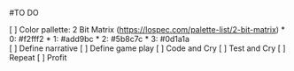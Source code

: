 #TO DO 

[ ] Color pallette: 2 Bit Matrix (https://lospec.com/palette-list/2-bit-matrix)
    * 0: #f2fff2
    * 1: #add9bc 
    * 2: #5b8c7c
    * 3: #0d1a1a  
[ ] Define narrative
[ ] Define game play 
[ ] Code and Cry
[ ] Test and Cry
[ ] Repeat
[ ] Profit
